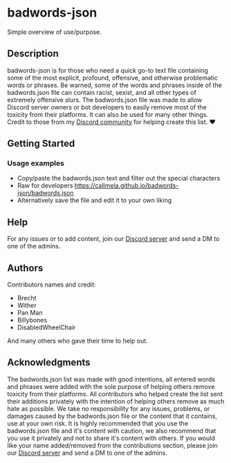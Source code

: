 # badwords-json

Simple overview of use/purpose.

## Description

badwords-json is for those who need a quick go-to text file containing some of the most explicit, profound, offensive, and otherwise problematic words or phrases.
Be warned, some of the words and phrases inside of the badwords.json file can contain racist, sexist, and all other types of extremely offensive slurs.
The badwords.json file was made to allow Discord server owners or bot developers to easily remove most of the toxicity from their platforms.
It can also be used for many other things. Credit to those from my [Discord community](https://discord.gg/FhTgqtarZJ) for helping create this list. ❤

## Getting Started

### Usage examples

* Copy/paste the badwords.json text and filter out the special characters
* Raw for developers https://callmela.github.io/badwords-json/badwords.json
* Alternatively save the file and edit it to your own liking

## Help

For any issues or to add content, join our [Discord server](https://discord.gg/FhTgqtarZJ) and send a DM to one of the admins.

## Authors

Contributors names and credit:

* Brecht
* Wither
* Pan Man
* Billybones
* DisabledWheelChair

And many others who gave their time to help out.

## Acknowledgments

The badwords.json list was made with good intentions, all entered words and phrases were added with the sole purpose of helping others remove toxicity from their platforms.
All contributors who helped create the list sent their additions privately with the intention of helping others remove as much hate as possible.
We take no responsibility for any issues, problems, or damages caused by the badwords.json file or the content that it contains, use at your own risk.
It is highly recommended that you use the badwords.json file and it's content with caution, we also recommend that you use it privately and not to share it's content with others.
If you would like your name added/removed from the contributions section, please join our [Discord server](https://discord.gg/FhTgqtarZJ) and send a DM to one of the admins.
